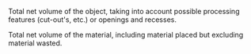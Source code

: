 Total net volume of the object, taking into account possible processing features (cut-out's, etc.) or openings and recesses.


<!-- comment -->


Total net volume of the material, including material placed but excluding material wasted.
